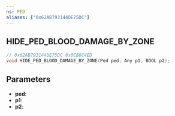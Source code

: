 ```yaml
---
ns: PED
aliases: ["0x62AB793144DE75DC"]
---
```

## HIDE_PED_BLOOD_DAMAGE_BY_ZONE

```c
// 0x62AB793144DE75DC 0x0CB6C4ED
void HIDE_PED_BLOOD_DAMAGE_BY_ZONE(Ped ped, Any p1, BOOL p2);
```


## Parameters
* **ped**: 
* **p1**: 
* **p2**: 

